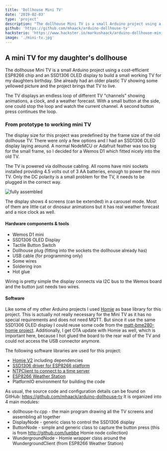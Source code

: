 ```yaml
---
title: 'Dollhouse Mini TV'
date: '2019-02-03'
type: 'project'
description: "The dollhouse Mini TV is a small Arduino project using a cost-efficient ESP8266 chip and an SSD1306 OLED display to build a small working TV for my daughter's birthday."
github: 'https://github.com/mhaack/arduino-dollhouse-tv'
hacksterio: 'https://www.hackster.io/markushaack/arduino-dollhouse-mini-tv-9d9af1'
image: './mini-tv.jpg'
---
```


## A mini TV for my daughter's dollhouse

The dollhouse Mini TV is a small Arduino project using a cost-efficient ESP8266 chip and an SSD1306 OLED display to build a small working TV for my daughters birthday. She already had an older plastic TV showing some yellowed picture and the project brings that TV to live.

The TV displays an endless loop of different TV "channels" showing animations, a clock, and a weather forecast. With a small button at the side, one could stop the loop and watch the current channel. A second button press continues the loop.

### From prototype to working mini TV

The display size for this project was predefined by the frame size of the old dollhouse TV. There were only a few options and I had an SSD1306 OLED display laying around. A normal NodeMCU or Adafruit feather was too big for the small frame, so I decided for a Wemos D1 which fitted nicely into the old TV.

The TV is powered via dollhouse cabling. All rooms have mini sockets installed providing 4.5 volts out of 3 AA batteries, enough to power the mini TV. Only the DC polarity is a small problem for the TV, it needs to be plugged in the correct way.

![fully assembled](mini-tv.jpg)

The display shows 4 screens (can be extended) in a carousel mode. Most of them are little cat or dinosaur animations but it has real weather forecast and a nice clock as well.

#### Hardware components & tools

-   Wemos D1 mini
-   SSD1306 OLED Display
-   Tactile Button Switch 
-   Dollhouse plug (fitting into the sockets the dollhouse already has)
-   USB cable (for programming only)
-   Some wires
-   Soldering iron
-   Hot glue

Wiring is pretty simple the display connects via I2C bus to the Wemos board and the button just needs two wires.

#### Software

Like some of my other Arduino projects I used [Homie](https://github.com/marvinroger/homie-esp8266) as base library for this project. This is actually not really necessary for the Mini TV as it has no special requirements and does not need MQTT. But since it use the same SSD1306 OLED display I could reuse some code from the [mqtt-bme280-homie project](../mqtt-bme280-homie/). Additionally, I get OTA update with Homie as well, which is important here, because I hot glued the board to the rear wall of the TV and could not access the USB connector anymore.

The following software libraries are used for this project:

- [Homie V2](https://github.com/marvinroger/homie-esp8266) including dependencies
- [SSD1306 driver for ESP8266 platform](https://github.com/squix78/esp8266-oled-ssd1306)
- [NTPClient to connect to a time server](https://github.com/arduino-libraries/NTPClient)
- [ESP8266 Weather Station](https://github.com/ThingPulse/esp8266-weather-station)
- PlatformIO environment for building the code

As usual, the source code and configuration details can be found on GitHub: https://github.com/mhaack/arduino-dollhouse-tv
It is organized into 4 main modules:

- dollhouse-tv.cpp - the main program drawing all the TV screens and assembling all together
- DisplayNode - generic class to control the SSD1306 display
- ButtonNode - simple and generic class to capture the button press (this is from http://github.com/luebbe Homie node collection)
- WundergroundNode - Homie wrapper class around the WundergroundClient (from ESP8266 Weather Station)